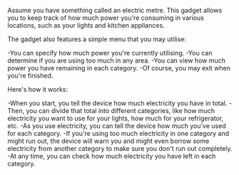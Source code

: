 Assume you have something called an electric metre. This gadget allows you to keep track of how much power you're consuming in various locations, such as your lights and kitchen appliances.

The gadget also features a simple menu that you may utilise:

  -You can specify how much power you're currently utilising.
  -You can determine if you are using too much in any area.
  -You can view how much power you have remaining in each category.
  -Of course, you may exit when you're finished.

Here's how it works:

  -When you start, you tell the device how much electricity you have in total.
  -Then, you can divide that total into different categories, like how much electricity you want to use for your lights, how much for your refrigerator, etc.
  -As you use electricity, you can tell the device how much you've used for each category.
  -If you're using too much electricity in one category and might run out, the device will warn you and might even borrow some electricity from another category to make sure you don't run out completely.
  -At any time, you can check how much electricity you have left in each category.
